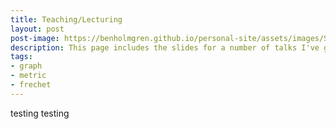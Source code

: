 ```yaml
---
title: Teaching/Lecturing
layout: post
post-image: https://benholmgren.github.io/personal-site/assets/images/SamplePost.png
description: This page includes the slides for a number of talks I've given, primarily in seminars and book clubs in the CompTaG group at MSU.
tags:
- graph 
- metric
- frechet
---
```


testing testing